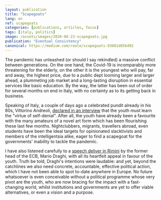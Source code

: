 ```yaml
---
layout: publication
title: "Scapegoats"
lang: en
ref: scapegoats
categories: [publications, articles, focus]
tags: [italy, politics]
image: /assets/images/2020-08-23-scapegoats.jpg
publication: "Eventual Consistency"
canonical: https://medium.com/reale/scapegoats-93881d856d92
---
```


The pandemic has unleashed (or should I say rekindled) a massive conflict between generations. On the one hand, the Covid-19 is incomparably more threatening for the elderly, on the other it is the youngest who will pay, far and away, the highest price, due to a public dept looming larger and larger ahead, a plummeting job market and a long-lasting disruption in essential services like basic education. By the way, the latter has been out of order for several months on end in Italy, with no certainty as to its getting back in business.

Speaking of Italy, a couple of days ago a celebrated pundit already in his 80s, Vittorino Andreoli, [declared in an interview](https://www.huffingtonpost.it/entry/altro-che-dar-loro-di-piu-i-giovani-imparino-il-sacrificio-intervista-a-vittorino-andreoli_it_5f3e96cfc5b6305f3254842e) that the youth must learn the "virtue of self-denial". After all, the youth have already been a favourite with the many amateurs of a novel art form which has been flourishing these last few months. Nightclubbers, migrants, travellers abroad, even students have been the ideal targets for opinionated slacktivists and members of the intelligentsia alike, eager to find a scapegoat for the governments' inability to tackle the pandemic.

I have also listened carefully to a [speech deliver in Rimini](https://www.meetingrimini.org/incertezza-e-responsabilita-lintervento-di-mario-draghi-al-41-meeting/) by the former head of the ECB, Mario Draghi, with all its heartfelt appeal in favour of the youth. Truth be told, Draghi's intentions were laudable: and yet, beyond the catchlines we also need concrete, accountable, effective political action, which I have not been able to spot to-date anywhere in Europe. No future whatsoever is even conceivable without a political programme whose very pivot are the youth, who are now bracing for the impact with a fast-changing world, whilst institutions and governments are yet to offer viable alternatives, or even a vision and a purpose.
